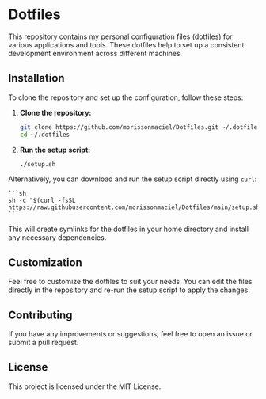 # Dotfiles

This repository contains my personal configuration files (dotfiles) for various applications and tools. These dotfiles help to set up a consistent development environment across different machines.

## Installation

To clone the repository and set up the configuration, follow these steps:

1. **Clone the repository:**

    ```sh
    git clone https://github.com/morissonmaciel/Dotfiles.git ~/.dotfiles
    cd ~/.dotfiles
    ```

2. **Run the setup script:**

    ```sh
    ./setup.sh
    ```

Alternatively, you can download and run the setup script directly using `curl`:

    ```sh
    sh -c "$(curl -fsSL https://raw.githubusercontent.com/morissonmaciel/Dotfiles/main/setup.sh)"
    ```

This will create symlinks for the dotfiles in your home directory and install any necessary dependencies.

## Customization

Feel free to customize the dotfiles to suit your needs. You can edit the files directly in the repository and re-run the setup script to apply the changes.

## Contributing

If you have any improvements or suggestions, feel free to open an issue or submit a pull request.

## License

This project is licensed under the MIT License.
